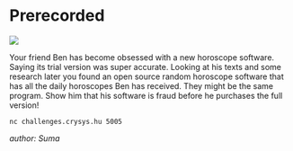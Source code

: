 # Prerecorded
![](https://img.shields.io/badge/hard-gray)

Your friend Ben has become obsessed with a new horoscope software. Saying its trial version was super accurate. Looking at his texts and some research later you found an open source random horoscope software that has all the daily horoscopes Ben has received. They might be the same program. Show him that his software is fraud before he purchases the full version!

```
nc challenges.crysys.hu 5005
```

*author: Suma*
